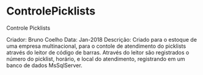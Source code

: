 # ControlePicklists
Controle Picklists

Criador: Bruno Coelho
Data: Jan-2018
Descrição: Criado para o estoque de uma empresa multinacional, para o contole de atendimento do picklists através do leitor de código de barras. Através do leitor são registrados o número do picklist, horário, e local do atendimento, registrando em um banco de dados MsSqlServer.
